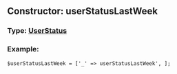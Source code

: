 ## Constructor: userStatusLastWeek  




### Type: [UserStatus](../types/UserStatus.md)


### Example:

```
$userStatusLastWeek = ['_' => userStatusLastWeek', ];
```